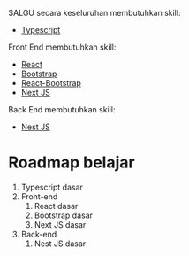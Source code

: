 SALGU secara keseluruhan membutuhkan skill:
 - [Typescript](https://www.typescriptlang.org/)

Front End membutuhkan skill:
 - [React](https://react.dev/)
 - [Bootstrap](getbootstrap.com)
 - [React-Bootstrap](https://react-bootstrap.netlify.app/)
 - [Next JS](https://nextjs.org/)

Back End membutuhkan skill:
 - [Nest JS](https://nestjs.com/)

# Roadmap belajar

1. Typescript dasar
2. Front-end
   1. React dasar
   2. Bootstrap dasar
   3. Next JS dasar
3. Back-end
   1. Nest JS dasar